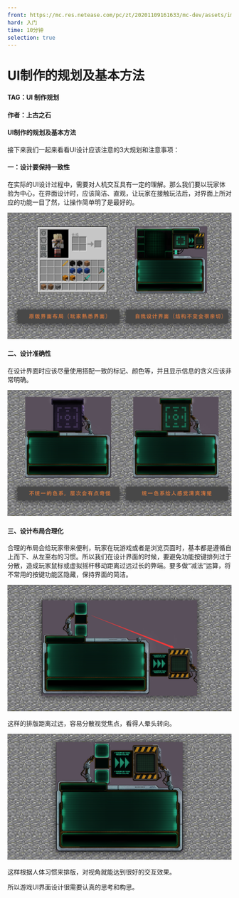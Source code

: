 ```yaml
---
front: https://mc.res.netease.com/pc/zt/20201109161633/mc-dev/assets/img/3_1.ab492eaf.png
hard: 入门
time: 10分钟
selection: true
---
```


# UI制作的规划及基本方法



#### TAG：UI 制作规划

#### 作者：上古之石



#### UI制作的规划及基本方法

接下来我们一起来看看UI设计应该注意的3大规划和注意事项：

#### 一：设计要保持一致性

在实际的UI设计过程中，需要对人机交互具有一定的理解。那么我们要以玩家体验为中心，在界面设计时，应该简洁、直观，让玩家在接触玩法后，对界面上所对应的功能一目了然，让操作简单明了是最好的。

![](./images/3_1.png)



#### 二、设计准确性

在设计界面时应该尽量使用搭配一致的标记、颜色等，并且显示信息的含义应该非常明确。

![](./images/3_2.png)



#### 三、设计布局合理化

合理的布局会给玩家带来便利，玩家在玩游戏或者是浏览页面时，基本都是遵循自上而下、从左至右的习惯。所以我们在设计界面的时候，要避免功能按键排列过于分散，造成玩家鼠标或虚拟摇杆移动距离过远过长的弊端。要多做“减法”运算，将不常用的按键功能区隐藏，保持界面的简洁。

![](./images/3_3.png)



这样的排版距离过远，容易分散视觉焦点，看得人晕头转向。

![](./images/3_4.png)

这样根据人体习惯来排版，对视角就能达到很好的交互效果。

所以游戏UI界面设计很需要认真的思考和构思。